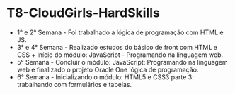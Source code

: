 # T8-CloudGirls-HardSkills

- 1° e 2° Semana - Foi trabalhado a lógica de programação com HTML e JS.
- 3° e 4° Semana - Realizado estudos do básico de front com HTML e CSS  + início do módulo: JavaScript - Programando na linguagem web.
- 5° Semana - Concluir o módulo: JavaScript: Programando na linguagem web e finalizado o projeto Oracle One lógica de programação.
- 6° Semana - Inicializando o módulo: HTML5 e CSS3 parte 3: trabalhando com formulários e tabelas.
